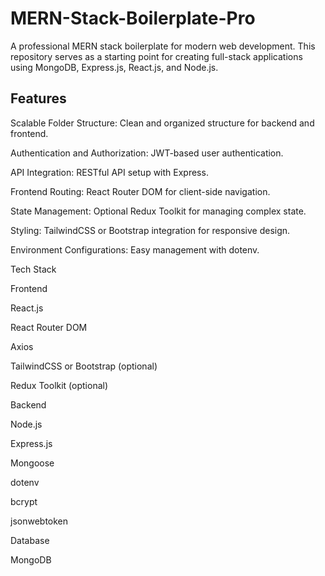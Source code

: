 <h1>MERN-Stack-Boilerplate-Pro</h1>

<p>A professional MERN stack boilerplate for modern web development. This repository serves as a starting point for creating full-stack applications using MongoDB, Express.js, React.js, and Node.js.</p>

<h2>Features</h2>

Scalable Folder Structure: Clean and organized structure for backend and frontend.

Authentication and Authorization: JWT-based user authentication.

API Integration: RESTful API setup with Express.

Frontend Routing: React Router DOM for client-side navigation.

State Management: Optional Redux Toolkit for managing complex state.

Styling: TailwindCSS or Bootstrap integration for responsive design.

Environment Configurations: Easy management with dotenv.

Tech Stack

Frontend

React.js

React Router DOM

Axios

TailwindCSS or Bootstrap (optional)

Redux Toolkit (optional)

Backend

Node.js

Express.js

Mongoose

dotenv

bcrypt

jsonwebtoken

Database

MongoDB

